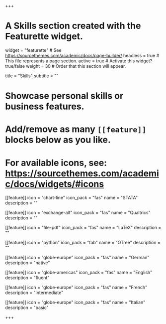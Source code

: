 +++
# A Skills section created with the Featurette widget.
widget = "featurette"  # See https://sourcethemes.com/academic/docs/page-builder/
headless = true  # This file represents a page section.
active = true  # Activate this widget? true/false
weight = 30  # Order that this section will appear.

title = "Skills"
subtitle = ""

# Showcase personal skills or business features.
# 
# Add/remove as many `[[feature]]` blocks below as you like.
# 
# For available icons, see: https://sourcethemes.com/academic/docs/widgets/#icons

[[feature]]
  icon = "chart-line"
  icon_pack = "fas"
  name = "STATA"
  description = ""
  
[[feature]]
  icon = "exchange-alt"
  icon_pack = "fas"
  name = "Qualtrics"
  description = ""  
  
[[feature]]
  icon = "file-pdf"
  icon_pack = "fas"
  name = "LaTeX"
  description = ""
  
  [[feature]]
  icon = "python"
  icon_pack = "fab"
  name = "OTree"
  description = ""
  
  [[feature]]
  icon = "globe-europe"
  icon_pack = "fas"
  name = "German"
  description = "native"
  
  [[feature]]
  icon = "globe-americas"
  icon_pack = "fas"
  name = "English"
  description = "fluent"
  
  [[feature]]
  icon = "globe-europe"
  icon_pack = "fas"
  name = "French"
  description = "intermediate"
  
  [[feature]]
  icon = "globe-europe"
  icon_pack = "fas"
  name = "Italian"
  description = "basic"

+++
